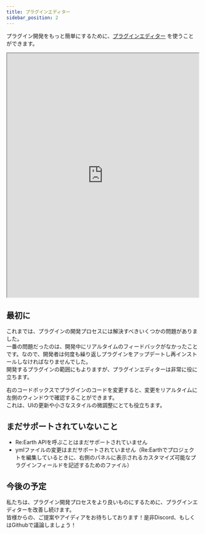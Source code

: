 ```yaml
---
title: プラグインエディター
sidebar_position: 2
---
```


プラグイン開発をもっと簡単にするために、[プラグインエディター](https://app.reearth.io/plugin-editor) を使うことができます。

<iframe width="100%" height="640" src="https://app.reearth.io/plugin-editor" title="Re:Earth Plugin Editor"></iframe>

## 最初に 

これまでは、プラグインの開発プロセスには解決すべきいくつかの問題がありました。  
一番の問題だったのは、開発中にリアルタイムのフィードバックがなかったことです。なので、開発者は何度も繰り返しプラグインをアップデートし再インストールしなければなりませんでした。  
開発するプラグインの範囲にもよりますが、プラグインエディターは非常に役に立ちます。  

右のコードボックスでプラグインのコードを変更すると、変更をリアルタイムに左側のウィンドウで確認することができます。  
これは、UIの更新や小さなスタイルの微調整にとても役立ちます。

## まだサポートされていないこと

- Re:Earth APIを呼ぶことはまだサポートされていません
- ymlファイルの変更はまだサポートされていません（Re:Earthでプロジェクトを編集しているときに、右側のパネルに表示されるカスタマイズ可能なプラグインフィールドを記述するためのファイル）

## 今後の予定

私たちは、プラグイン開発プロセスをより良いものにするために、プラグインエディターを改善し続けます。  
皆様からの、ご提案やアイディアをお待ちしております！是非Discord、もしくはGithubで議論しましょう！
